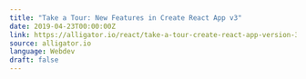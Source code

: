```yaml
---
title: "Take a Tour: New Features in Create React App v3"
date: 2019-04-23T00:00:00Z
link: https://alligator.io/react/take-a-tour-create-react-app-version-3/
source: alligator.io
language: Webdev
draft: false
---
```

